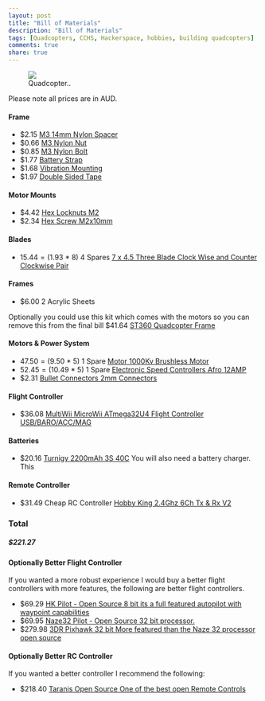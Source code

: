 ```yaml
---
layout: post
title: "Bill of Materials"
description: "Bill of Materials"
tags: [Quadcopters, CCHS, Hackerspace, hobbies, building quadcopters]
comments: true
share: true
---
```

<figure>
	<a href="{{ site.url }}/images/post_images/DSC_0039_done.JPG"><img src="{{ site.url }}/images/post_images/DSC_0039_done.JPG"></a>
	<figcaption><a >Quadcopter.</a>.</figcaption>
</figure>
Please note all prices are in AUD.

#### Frame
* $2.15 [M3 14mm Nylon Spacer](http://www.hobbyking.com/hobbyking/store/uh_viewItem.asp?idProduct=43440)
* $0.66 [M3 Nylon Nut](http://www.hobbyking.com/hobbyking/store/uh_viewItem.asp?idProduct=32075)
* $0.85 [M3 Nylon Bolt](http://www.hobbyking.com/hobbyking/store/uh_viewItem.asp?idProduct=36574)
* $1.77 [Battery Strap](http://www.hobbyking.com/hobbyking/store/uh_viewItem.asp?idProduct=30758)
* $1.68 [Vibration Mounting](http://www.hobbyking.com/hobbyking/store/uh_viewItem.asp?idProduct=44850)
* $1.97 [Double Sided Tape](http://www.hobbyking.com/hobbyking/store/__42600__Peel_n_stick_foam_double_sided_tape_10x5inch_4mm_thick_AU_Warehouse_.html?strSearch=double%20side)

#### Motor Mounts
* $4.42 [Hex Locknuts M2](http://www.hobbyking.com/hobbyking/store/uh_viewItem.asp?idProduct=56578)
* $2.34 [Hex Screw M2x10mm](http://www.hobbyking.com/hobbyking/store/uh_viewItem.asp?idProduct=41966)

#### Blades
* $15.44 = ($1.93 * 8) 4 Spares [7 x 4.5 Three Blade Clock Wise and Counter Clockwise Pair](http://www.hobbyking.com/hobbyking/store/__49551__7x4_5_Three_Blade_Counter_Rotating_Propeller_CW_and_CCW_Rotation_Black_1_Pair_AU_Warehouse_.html)

#### Frames
* $6.00 2 Acrylic Sheets

Optionally you could use this kit which comes with the motors so you can remove this from the final bill
$41.64 [ST360 Quadcopter Frame](http://hobbyking.com/hobbyking/store/__28592__ST360_Quadcopter_Frame_w_Motors_and_Propellers_360mm.html)

#### Motors & Power System
* $47.50 = ($9.50 * 5) 1 Spare [Motor 1000Kv Brushless Motor](http://www.hobbyking.com/hobbyking/store/uh_viewItem.asp?idproduct=44893)
* $52.45 = ($10.49 * 5) 1 Spare [Electronic Speed Controllers Afro 12AMP](http://www.hobbyking.com/hobbyking/store/uh_viewItem.asp?idProduct=54288)
* $2.31 [Bullet Connectors 2mm Connectors](http://www.hobbyking.com/hobbyking/store/uh_viewItem.asp?idproduct=17459)

#### Flight Controller
* $36.08 [MultiWii MicroWii ATmega32U4 Flight Controller USB/BARO/ACC/MAG](http://www.hobbyking.com/hobbyking/store/uh_viewItem.asp?idProduct=51207)

#### Batteries
* $20.16 [Turnigy 2200mAh 3S 40C](http://www.hobbyking.com/hobbyking/store/__14707__Turnigy_2200mAh_3S_40C_Lipo_Pack_AUS_Warehouse_.html)
You will also need a battery charger. This 

#### Remote Controller
* $31.49 Cheap RC Controller [Hobby King 2.4Ghz 6Ch Tx & Rx V2](http://www.hobbyking.com/hobbyking/store/__16255__Hobby_King_2_4Ghz_6Ch_Tx_Rx_V2_Mode_1_AUS_Warehouse_.html)

### Total
##### $221.27 

#### Optionally Better Flight Controller
If you wanted a more robust experience I would buy a better flight controllers with more features, the following are better flight controllers.
* $69.29 [HK Pilot - Open Source 8 bit its a full featured autopilot with waypoint capabilities](http://hobbyking.com/hobbyking/store/__56052__HKPilot_Mega_2_7_Flight_Controller_USB_GYRO_ACC_MAG_BARO.html) 
* $69.95 [Naze32 Pilot - Open Source 32 bit processor.](http://madetofly.com.au/shop/flightcontrollers/spiritfly32-pro-naked-edition-rev5-with-buzzer/)
* $279.98 [3DR Pixhawk 32 bit More featured than the Naze 32 processor open source](https://store.3drobotics.com/products/3dr-pixhawk)

#### Optionally Better RC Controller 
If you wanted a better controller I recommend the following:
* $218.40 [Taranis Open Source One of the best open Remote Controls](http://hobbyking.com/hobbyking/store/__45027__FrSky_2_4GHz_ACCST_TARANIS_X9D_and_X8R_Combo_Digital_Telemetry_Radio_System_Mode_1_New_Battery.html)


